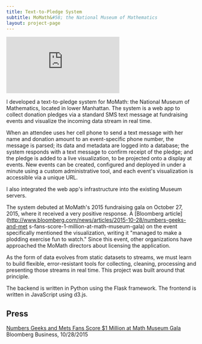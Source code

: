 ```yaml
---
title: Text-to-Pledge System
subtitle: MoMath&#58; the National Museum of Mathematics
layout: project-page
---
```


<div class='embed-container'>
    <iframe src='https://player.vimeo.com/video/142049930?title=0&byline=0&portrait=0' frameborder='0' webkitAllowFullScreen mozallowfullscreen allowFullScreen></iframe>
</div>

I developed a text-to-pledge system for MoMath: the National Museum of
Mathematics, located in lower Manhattan. The system is a web app to collect
donation pledges via a standard SMS text message at fundraising events and
visualize the incoming data stream in real time.

When an attendee uses her cell phone to send a text message with her name and
donation amount to an event-specific phone number, the message is parsed; its
data and metadata are logged into a database; the system responds with a text
message to confirm receipt of the pledge; and the pledge is added to a live
visualization, to be projected onto a display at events. New events can be
created, configured and deployed in under a minute using a custom
administrative tool, and each event's visualization is accessible via a unique
URL.

I also integrated the web app's infrastructure into the existing Museum servers.

The system debuted at MoMath's 2015 fundraising gala on October 27, 2015, where
it received a very positive response. A [Bloomberg
article](http://www.bloomberg.com/news/articles/2015-10-28/numbers-geeks-and-met
s-fans-score-1-million-at-math-museum-gala) on the event specifically
mentioned the visualization, writing it "managed to make a plodding exercise
fun to watch." Since this event, other organizations have approached the MoMath
directors about licensing the application.

As the form of data evolves from static datasets to streams, we must learn to
build flexible, error-resistant tools for collecting, cleaning, processing and
presenting those streams in real time. This project was built around that
principle.

The backend is written in Python using the Flask framework. The frontend is
written in JavaScript using d3.js.

## Press

[Numbers Geeks and Mets Fans Score $1 Million at Math Museum Gala](http://www.bloomberg.com/news/articles/2015-10-28/numbers-geeks-and-mets-fans-score-1-million-at-math-museum-gala)<br>Bloomberg Business, 10/28/2015
